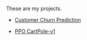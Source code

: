 These are my projects.

- [Customer Churn Prediction](projects/project_1.md) 

- [PPO CartPole-v1](projects/project2_.md)
